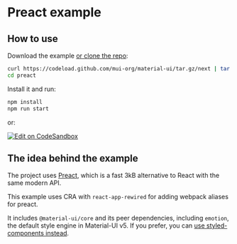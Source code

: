 # Preact example

## How to use

Download the example [or clone the repo](https://github.com/mui-org/material-ui):

```sh
curl https://codeload.github.com/mui-org/material-ui/tar.gz/next | tar -xz --strip=2  material-ui-next/examples/preact
cd preact
```

Install it and run:

```sh
npm install
npm run start
```

or:

[![Edit on CodeSandbox](https://codesandbox.io/static/img/play-codesandbox.svg)](https://codesandbox.io/s/github/mui-org/material-ui/tree/master/examples/preact)

## The idea behind the example

The project uses [Preact](https://github.com/developit/preact), which is a fast 3kB alternative to React with the same modern API.

This example uses CRA with `react-app-rewired` for adding webpack aliases for preact.

It includes `@material-ui/core` and its peer dependencies, including `emotion`, the default style engine in Material-UI v5. If you prefer, you can [use styled-components instead](https://next.material-ui.com/guides/interoperability/#styled-components).
